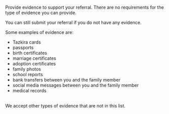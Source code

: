 Provide evidence to support your referral. There are no requirements for the type of evidence you can provide.

You can still submit your referral if you do not have any evidence.

Some examples of evidence are:
  - Tazkira cards
  - passports
  - birth certificates
  - marriage certificates
  - adoption certificates
  - family photos
  - school reports
  - bank transfers between you and the family member
  - social media messages between you and the family member
  - medical records
<br/><br/>

We accept other types of evidence that are not in this list.
